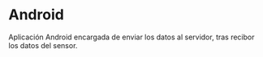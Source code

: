 # Android

Aplicación Android encargada de enviar los datos al servidor, tras recibor los datos del sensor.
